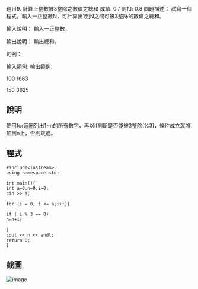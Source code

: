 題目9. 計算正整數被3整除之數值之總和
成績: 0 / 倒扣: 0.8
問題描述：
試寫一個程式，輸入一正整數N，可計算出1到N之間可被3整除的數值之總和。

輸入說明：
輸入一正整數。

輸出說明：
輸出總和。

範例：

輸入範例:   輸出範例:

100         1683

150         3825



## 說明
使用for迴圈列出1~n的所有數字，再以if判斷是否能被3整除(%3)，條件成立就將i加到n上，否則跳過。

## 程式
```
#include<iostream>
using namespace std;

int main(){
int a=0,n=0,i=0;
cin >> a;

for (i = 0; i <= a;i++){

if ( i % 3 == 0)
n=n+i;

}
cout << n << endl;
return 0;
}
```

## 截圖
![image](https://user-images.githubusercontent.com/125543109/226158465-902141d0-9469-47b6-bd2c-599842133ad2.png)

